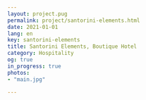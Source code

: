 ```yaml
---
layout: project.pug
permalink: project/santorini-elements.html
date: 2021-01-01
lang: en
key: santorini-elements
title: Santorini Elements, Boutique Hotel
category: Hospitality
og: true
in_progress: true
photos:
- "main.jpg"

---
```

